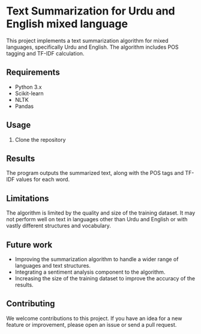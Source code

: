 # Text Summarization for Urdu and English mixed language

This project implements a text summarization algorithm for mixed languages, specifically Urdu and English. The algorithm includes POS tagging and TF-IDF calculation.

## Requirements
- Python 3.x
- Scikit-learn
- NLTK
- Pandas

## Usage
1. Clone the repository



## Results
The program outputs the summarized text, along with the POS tags and TF-IDF values for each word.

## Limitations
The algorithm is limited by the quality and size of the training dataset. It may not perform well on text in languages other than Urdu and English or with vastly different structures and vocabulary.

## Future work
- Improving the summarization algorithm to handle a wider range of languages and text structures.
- Integrating a sentiment analysis component to the algorithm.
- Increasing the size of the training dataset to improve the accuracy of the results.

## Contributing
We welcome contributions to this project. If you have an idea for a new feature or improvement, please open an issue or send a pull request.
